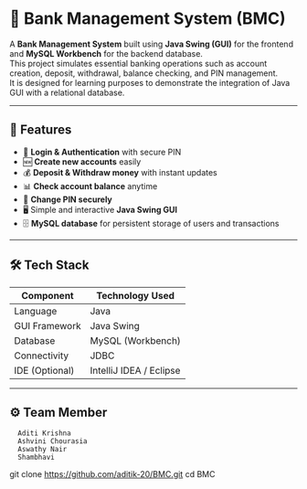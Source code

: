 # 🏦 Bank Management System (BMC)

A **Bank Management System** built using **Java Swing (GUI)** for the frontend and **MySQL Workbench** for the backend database.  
This project simulates essential banking operations such as account creation, deposit, withdrawal, balance checking, and PIN management.  
It is designed for learning purposes to demonstrate the integration of Java GUI with a relational database.

---

## 📌 Features

- 🔐 **Login & Authentication** with secure PIN  
- 🆕 **Create new accounts** easily  
- 💰 **Deposit & Withdraw money** with instant updates  
- 📊 **Check account balance** anytime  
- 🔄 **Change PIN securely**  
- 🖥️ Simple and interactive **Java Swing GUI**  
- 🗄️ **MySQL database** for persistent storage of users and transactions  

---

## 🛠️ Tech Stack

| Component         | Technology Used |
|-------------------|-----------------|
| Language          | Java            |
| GUI Framework     | Java Swing      |
| Database          | MySQL (Workbench) |
| Connectivity      | JDBC            |
| IDE (Optional)    | IntelliJ IDEA / Eclipse |

---

## ⚙️ Team Member
      Aditi Krishna
      Ashvini Chourasia
      Aswathy Nair
      Shambhavi
git clone https://github.com/aditik-20/BMC.git
cd BMC
